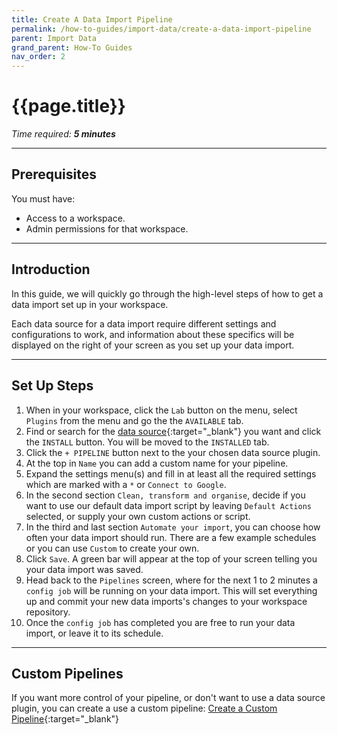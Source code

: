 ```yaml
---
title: Create A Data Import Pipeline
permalink: /how-to-guides/import-data/create-a-data-import-pipeline
parent: Import Data
grand_parent: How-To Guides
nav_order: 2
---
```


# {{page.title}}

*Time required: **5 minutes***

---

## Prerequisites

You must have:
- Access to a workspace.
- Admin permissions for that workspace.

---

## Introduction

In this guide, we will quickly go through the high-level steps of how to get a data import set up in your workspace. 

Each data source for a data import require different settings and configurations to work, and information about these specifics will be displayed on the right of your screen as you set up your data import.

---

## Set Up Steps

1. When in your workspace, click the `Lab` button on the menu, select `Plugins` from the menu and go the the `AVAILABLE` tab.
2. Find or search for the [data source]({{site.baseurl}}/data-sources){:target="_blank"} you want and click the `INSTALL` button. You will be moved to the `INSTALLED` tab.
3. Click the `+ PIPELINE` button next to the your chosen data source plugin.
4. At the top in `Name` you can add a custom name for your pipeline.
5. Expand the settings menu(s) and fill in at least all the required settings which are marked with a `*` or `Connect to Google`.
6. In the second section `Clean, transform and organise`, decide if you want to use our default data import script by leaving `Default Actions` selected, or supply your own custom actions or script.
7. In the third and last section `Automate your import`, you can choose how often your data import should run. There are a few example schedules or you can use `Custom` to create your own.
8. Click `Save`. A green bar will appear at the top of your screen telling you your data import was saved.
9. Head back to the `Pipelines` screen, where for the next 1 to 2 minutes a `config job` will be running on your data import. This will set everything up and commit your new data imports's changes to your workspace repository.
10. Once the `config job` has completed you are free to run your data import, or leave it to its schedule.

---

## Custom Pipelines

If you want more control of your pipeline, or don't want to use a data source plugin, you can create a use a custom pipeline: [Create a Custom Pipeline]({{site.baseurl}}/how-to-guides/automate-actions/create-a-custom-pipeline){:target="_blank"}
